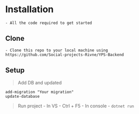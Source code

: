 # Installation
	- All the code required to get started

## Clone 
	- Clone this repo to your local machine using https://github.com/Social-projects-Rivne/YPS-Backend
  
## Setup
> Add DB and updated 

```
add-migration "Your migration"
update-database 
```
	
> Run project 
	- In VS 
		- Ctrl + F5
	- In console
		- ``` dotnet run ```
	